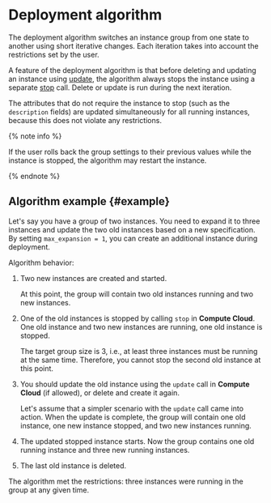 # Deployment algorithm

The deployment algorithm switches an instance group from one state to another using short iterative changes. Each iteration takes into account the restrictions set by the user.

A feature of the deployment algorithm is that before deleting and updating an instance using [update](../../../api-ref/grpc/Instance/update.md), the algorithm always stops the instance using a separate [stop](../../../api-ref/grpc/Instance/stop.md) call. Delete or update is run during the next iteration.

The attributes that do not require the instance to stop (such as the `description` fields) are updated simultaneously for all running instances, because this does not violate any restrictions.

{% note info %}

If the user rolls back the group settings to their previous values while the instance is stopped, the algorithm may restart the instance.

{% endnote %}

## Algorithm example {#example}

Let's say you have a group of two instances. You need to expand it to three instances and update the two old instances based on a new specification. By setting `max_expansion = 1`, you can create an additional instance during deployment.

Algorithm behavior:

1. Two new instances are created and started. 

   At this point, the group will contain two old instances running and two new instances.

1. One of the old instances is stopped by calling `stop` in **Compute Cloud**. One old instance and two new instances are running, one old instance is stopped.
   
   The target group size is 3, i.e., at least three instances must be running at the same time. Therefore, you cannot stop the second old instance at this point.

1. You should update the old instance using the `update` call in **Compute Cloud** (if allowed), or delete and create it again.
   
   Let's assume that a simpler scenario with the `update` call came into action. When the update is complete, the group will contain one old instance, one new instance stopped, and two new instances running.

1. The updated stopped instance starts. Now the group contains one old running instance and three new running instances.

1. The last old instance is deleted.

The algorithm met the restrictions: three instances were running in the group at any given time.

